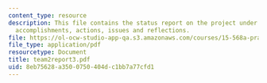 ```yaml
---
content_type: resource
description: This file contains the status report on the project under the subheads
  accomplishments, actions, issues and reflections.
file: https://ol-ocw-studio-app-qa.s3.amazonaws.com/courses/15-568a-practical-information-technology-management-spring-2005/8eb75628a3500750404dc1bb7a77cfd1_team2report3.pdf
file_type: application/pdf
resourcetype: Document
title: team2report3.pdf
uid: 8eb75628-a350-0750-404d-c1bb7a77cfd1
---
```

